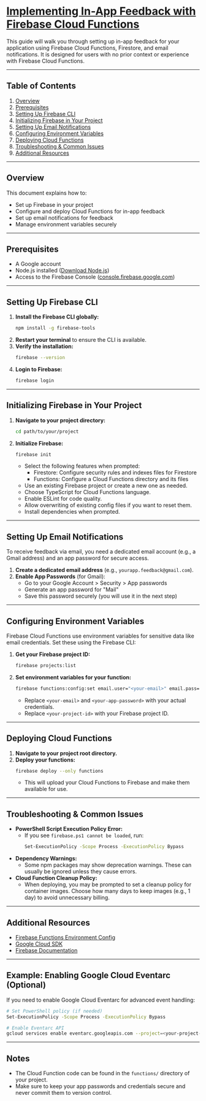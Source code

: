 # [Implementing In-App Feedback with Firebase Cloud Functions](https://github.com/ZanderCowboy/multichoice/issues/178)

This guide will walk you through setting up in-app feedback for your application using Firebase Cloud Functions, Firestore, and email notifications. It is designed for users with no prior context or experience with Firebase Cloud Functions.

---

## Table of Contents

1. [Overview](#overview)
2. [Prerequisites](#prerequisites)
3. [Setting Up Firebase CLI](#setting-up-firebase-cli)
4. [Initializing Firebase in Your Project](#initializing-firebase-in-your-project)
5. [Setting Up Email Notifications](#setting-up-email-notifications)
6. [Configuring Environment Variables](#configuring-environment-variables)
7. [Deploying Cloud Functions](#deploying-cloud-functions)
8. [Troubleshooting & Common Issues](#troubleshooting--common-issues)
9. [Additional Resources](#additional-resources)

---

## Overview

This document explains how to:
- Set up Firebase in your project
- Configure and deploy Cloud Functions for in-app feedback
- Set up email notifications for feedback
- Manage environment variables securely

---

## Prerequisites

- A Google account
- Node.js installed ([Download Node.js](https://nodejs.org/))
- Access to the Firebase Console ([console.firebase.google.com](https://console.firebase.google.com/))

---

## Setting Up Firebase CLI

1. **Install the Firebase CLI globally:**
   ```sh
   npm install -g firebase-tools
   ```
2. **Restart your terminal** to ensure the CLI is available.
3. **Verify the installation:**
   ```sh
   firebase --version
   ```
4. **Login to Firebase:**
   ```sh
   firebase login
   ```

---

## Initializing Firebase in Your Project

1. **Navigate to your project directory:**
   ```sh
   cd path/to/your/project
   ```
2. **Initialize Firebase:**
   ```sh
   firebase init
   ```
   - Select the following features when prompted:
     - Firestore: Configure security rules and indexes files for Firestore
     - Functions: Configure a Cloud Functions directory and its files
   - Use an existing Firebase project or create a new one as needed.
   - Choose TypeScript for Cloud Functions language.
   - Enable ESLint for code quality.
   - Allow overwriting of existing config files if you want to reset them.
   - Install dependencies when prompted.

---

## Setting Up Email Notifications

To receive feedback via email, you need a dedicated email account (e.g., a Gmail address) and an app password for secure access.

1. **Create a dedicated email address** (e.g., `yourapp.feedback@gmail.com`).
2. **Enable App Passwords** (for Gmail):
   - Go to your Google Account > Security > App passwords
   - Generate an app password for "Mail"
   - Save this password securely (you will use it in the next step)

---

## Configuring Environment Variables

Firebase Cloud Functions use environment variables for sensitive data like email credentials. Set these using the Firebase CLI:

1. **Get your Firebase project ID:**
   ```sh
   firebase projects:list
   ```
2. **Set environment variables for your function:**
   ```sh
   firebase functions:config:set email.user="<your-email>" email.pass="<your-app-password>" --project <your-project-id>
   ```
   - Replace `<your-email>` and `<your-app-password>` with your actual credentials.
   - Replace `<your-project-id>` with your Firebase project ID.

---

## Deploying Cloud Functions

1. **Navigate to your project root directory.**
2. **Deploy your functions:**
   ```sh
   firebase deploy --only functions
   ```
   - This will upload your Cloud Functions to Firebase and make them available for use.

---

## Troubleshooting & Common Issues

- **PowerShell Script Execution Policy Error:**
  - If you see `firebase.ps1 cannot be loaded`, run:
    ```sh
    Set-ExecutionPolicy -Scope Process -ExecutionPolicy Bypass
    ```
- **Dependency Warnings:**
  - Some npm packages may show deprecation warnings. These can usually be ignored unless they cause errors.
- **Cloud Function Cleanup Policy:**
  - When deploying, you may be prompted to set a cleanup policy for container images. Choose how many days to keep images (e.g., 1 day) to avoid unnecessary billing.

---

## Additional Resources

- [Firebase Functions Environment Config](https://firebase.google.com/docs/functions/config-env?gen=2nd#env-variables)
- [Google Cloud SDK](https://cloud.google.com/sdk)
- [Firebase Documentation](https://firebase.google.com/docs/)

---

## Example: Enabling Google Cloud Eventarc (Optional)

If you need to enable Google Cloud Eventarc for advanced event handling:
```sh
# Set PowerShell policy (if needed)
Set-ExecutionPolicy -Scope Process -ExecutionPolicy Bypass

# Enable Eventarc API
gcloud services enable eventarc.googleapis.com --project=<your-project-id>
```

---

## Notes

- The Cloud Function code can be found in the `functions/` directory of your project.
- Make sure to keep your app passwords and credentials secure and never commit them to version control.
